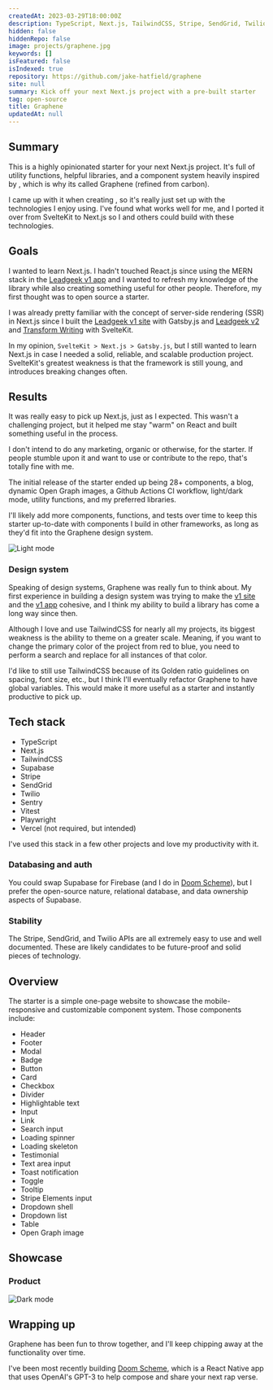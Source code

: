```yaml
---
createdAt: 2023-03-29T18:00:00Z
description: TypeScript, Next.js, TailwindCSS, Stripe, SendGrid, Twilio, Vitest, Playwright, Vercel
hidden: false
hiddenRepo: false
image: projects/graphene.jpg
keywords: []
isFeatured: false
isIndexed: true
repository: https://github.com/jake-hatfield/graphene
site: null
summary: Kick off your next Next.js project with a pre-built starter
tag: open-source
title: Graphene
updatedAt: null
---
```


<script>
    // components
    import Lightbox from "$components/utilities/Lightbox.svelte"
    import Link from "$components/utilities/Link.svelte"
</script>

## Summary

This is a highly opinionated starter for your next Next.js project. It's full of utility functions, helpful libraries, and a component system heavily inspired by <Link href="https://carbondesignsystem.com/" isExternal isUnderlined title="IBM's Carbon design system"/>, which is why its called Graphene (refined from carbon).

I came up with it when creating <Link href="https://leadgeek.io" isExternal isUnderlined title="Leadgeek v2"/>, so it's really just set up with the technologies I enjoy using. I've found what works well for me, and I ported it over from SvelteKit to Next.js so I and others could build with these technologies.

## Goals

I wanted to learn Next.js. I hadn't touched React.js since using the MERN stack in the [Leadgeek v1 app](./leadgeek-v1-app) and I wanted to refresh my knowledge of the library while also creating something useful for other people. Therefore, my first thought was to open source a starter.

I was already pretty familiar with the concept of server-side rendering (SSR) in Next.js since I built the [Leadgeek v1 site](./leadgeek-v1-site) with Gatsby.js and [Leadgeek v2](./leadgeek-v2) and [Transform Writing](./transform-writing) with SvelteKit.

In my opinion, `SvelteKit > Next.js > Gatsby.js`, but I still wanted to learn Next.js in case I needed a solid, reliable, and scalable production project. SvelteKit's greatest weakness is that the framework is still young, and introduces breaking changes often.

## Results

It was really easy to pick up Next.js, just as I expected. This wasn't a challenging project, but it helped me stay "warm" on React and built something useful in the process.

I don't intend to do any marketing, organic or otherwise, for the starter. If people stumble upon it and want to use or contribute to the repo, that's totally fine with me.

The initial release of the starter ended up being 28+ components, a blog, dynamic Open Graph images, a Github Actions CI workflow, light/dark mode, utility functions, and my preferred libraries.

I'll likely add more components, functions, and tests over time to keep this starter up-to-date with components I build in other frameworks, as long as they'd fit into the Graphene design system.

<Lightbox description="Light mode">
    <img alt="Light mode" src="./index.jpg" />
</Lightbox>

### Design system

Speaking of design systems, Graphene was really fun to think about. My first experience in building a design system was trying to make the [v1 site](./leadgeek-v1-site) and the [v1 app](./leadgeek-v1-app) cohesive, and I think my ability to build a library has come a long way since then.

Although I love and use TailwindCSS for nearly all my projects, its biggest weakness is the ability to theme on a greater scale. Meaning, if you want to change the primary color of the project from red to blue, you need to perform a search and replace for all instances of that color.

I'd like to still use TailwindCSS because of its Golden ratio guidelines on spacing, font size, etc., but I think I'll eventually refactor Graphene to have global variables. This would make it more useful as a starter and instantly productive to pick up.

## Tech stack

- TypeScript
- Next.js
- TailwindCSS
- Supabase
- Stripe
- SendGrid
- Twilio
- Sentry
- Vitest
- Playwright
- Vercel (not required, but intended)

I've used this stack in a few other projects and love my productivity with it.

### Databasing and auth

You could swap Supabase for Firebase (and I do in [Doom Scheme](./doom-scheme)), but I prefer the open-source nature, relational database, and data ownership aspects of Supabase.

### Stability

The Stripe, SendGrid, and Twilio APIs are all extremely easy to use and well documented. These are likely candidates to be future-proof and solid pieces of technology.

## Overview

The starter is a simple one-page website to showcase the mobile-responsive and customizable component system. Those components include:

- Header
- Footer
- Modal
- Badge
- Button
- Card
- Checkbox
- Divider
- Highlightable text
- Input
- Link
- Search input
- Loading spinner
- Loading skeleton
- Testimonial
- Text area input
- Toast notification
- Toggle
- Tooltip
- Stripe Elements input
- Dropdown shell
- Dropdown list
- Table
- Open Graph image

## Showcase

### Product

<Lightbox description="Dark mode">
    <img alt="Dark mode" src="./index-dark.jpg" />
</Lightbox>

## Wrapping up

Graphene has been fun to throw together, and I'll keep chipping away at the functionality over time.

I've been most recently building [Doom Scheme](./doom-scheme), which is a React Native app that uses OpenAI's GPT-3 to help compose and share your next rap verse.

